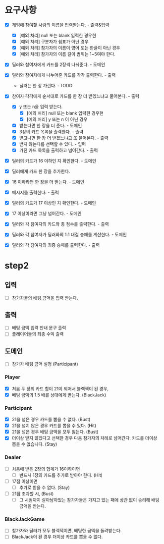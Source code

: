# 요구사항
* [x] 게임에 참여할 사람의 이름을 입력받는다. - 출력&입력
  * [x] [예외 처리] null 또는 blank 입력한 경우현
  * [x] [예외 처리] 구분자가 쉼표가 아닌 경우
  * [x] [예외 처리] 참가자의 이름이 영어 또는 한글이 아닌 경우
  * [x] [예외 처리] 참가자의 이름 길이 범위는 1~5여야 한다.

* [x] 딜러와 참여자에게 카드를 2장씩 나눠준다. - 도메인
* [x] 딜러와 참여자에게 나누어준 카드를 각각 출력한다. - 출력
    - 딜러는 한 장 가린다. : TODO

* [x] 참여자 각각에게 순서대로 카드를 한 장 더 받겠느냐고 물어본다. - 출력
  * [x] y 또는 n을 입력 받는다.
    * [x] [예외 처리] null 또는 blank 입력한 경우현 
    * [x] [예외 처리] y 또는 n 이 아닌 경우
  * [x] 받는다면 한 장을 더 준다. - 도메인
  * [x] 3장의 카드 목록을 출력한다. - 출력
  * [x] 받고나면 한 장 더 받겠느냐고 또 물어본다. - 출력
  * [x] 받지 않는다를 선택할 수 있다. - 입력 
  * [x] 가진 카드 목록을 출력하고 넘어간다. - 출력

* [x] 딜러의 카드가 16 이하인 지 확인한다. - 도메인
* [x] 딜러에게 카드 한 장을 추가한다.
* [x] 16 이하라면 한 장을 더 받는다. - 도메인 
* [x] 메시지를 출력한다. - 출력
 
* [x] 딜러의 카드가 17 이상인 지 확인한다. - 도메인
* [x] 17 이상이라면 그냥 넘어간다. - 도메인 
    
* [x] 딜러와 각 참여자의 카드와 총 점수를 출력한다. - 출력

* [x] 딜러와 각 참여자가 딜러와의 1:1 대결 승패를 계산한다. - 도메인
* [x] 딜러와 각 참여자의 최종 승패를 출력한다. - 출력


# step2

## 입력
- [ ] 참가자들의 배팅 금액을 입력 받는다. 

## 출력
- [ ] 배팅 금액 입력 안내 문구 출력
- [ ] 플레이어들의 최종 수익 출력

## 도메인
- [ ] 참가자 배팅 금액 설정 (Participant)

### Player
- [x] 처음 두 장의 카드 합이 21이 되어서 블랙잭이 된 경우, 
- [x] 베팅 금액의 1.5 배를 상대에게 받는다. (BlackJack)

### Participant
- [x] 21을 넘은 경우 카드를 뽑을 수 없다. (Bust)
- [x] 21을 넘지 않은 경우 카드를 뽑을 수 있다. (Hit)
- [x] 21을 넘은 경우 배팅 금액을 모두 잃는다. (Bust)
- [x] 더이상 받지 않겠다고 선택한 경우 다음 참가자의 차례로 넘어간다. 카드를 더이상 뽑을 수 없습니다. (Stay)

### Dealer
- [ ] 처음에 받은 2장의 합계가 16이하이면 
  - [ ] 반드시 1장의 카드를 추가로 받아야 한다. (Hit)
- [ ] 17점 이상이면
  - [ ] 추가로 받을 수 없다. (Stay)
- [ ] 21점 초과할 시, (Bust)
  - [ ] 그 시점까지 살아남아있는 참가자들은 가지고 있는 패에 상관 없이 승리해 배팅 금액을 받는다.

### BlackJackGame
- [ ] 참가자와 딜러가 모두 블랙잭이면, 베팅한 금액을 돌려받는다.
- [ ] BlackJack이 된 경우 더이상 카드를 뽑을 수 없다.
